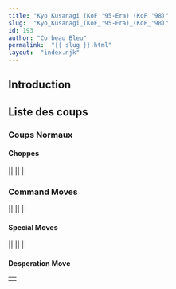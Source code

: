 ```yaml
---
title: "Kyo Kusanagi (KoF '95-Era) (KoF '98)"
slug:  "Kyo_Kusanagi_(KoF_'95-Era)_(KoF_'98)"
id: 193
author: "Corbeau Bleu"
permalink:  "{{ slug }}.html"
layout:  "index.njk"
---
```


## Introduction

## Liste des coups

### Coups Normaux

#### Choppes

||
||
||

### Command Moves

||
||
||

#### Special Moves

||
||
||

#### Desperation Move

|     |
|-----|
|     |
